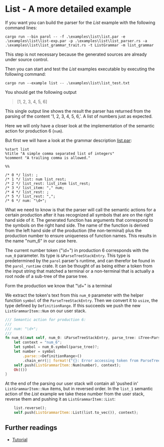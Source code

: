 # List - A more detailed example

If you want you can build the parser for the *List* example with the following command lines:

```shell
cargo run --bin parol -- -f .\examples\list\list.par -e .\examples\list\list-exp.par -p .\examples\list\list_parser.rs -a .\examples\list\list_grammar_trait.rs -t ListGrammar -m list_grammar
```

This step is not necessary because the generated sources are already under source control.

Then you can start and test the *List* examples executable by executing the following command:

```shell
cargo run --example list -- .\examples\list\list_test.txt
```

You should get the following output
> [1, 2, 3, 4, 5, 6]

This single output line shows the result the parser has returned from the parsing of the content '1, 2, 3, 4, 5, 6,'. A list of numbers just as expected.

Here we will only have a closer look at the implementation of the semantic action for production 6 (`num`).

But first we will have a look at the grammar description [list.par](../examples/list/list.par):

```ebnf
%start list
%title "A simple comma separated list of integers"
%comment "A trailing comma is allowed."

%%

/* 0 */ list: ;
/* 1 */ list: num list_rest;
/* 2 */ list_rest: list_item list_rest;
/* 3 */ list_item: "," num;
/* 4 */ list_rest: ;
/* 5 */ list_rest: ",";
/* 6 */ num: "\d+";
```

What we need to know is that the parser will call the semantic actions for a certain production after it has recognized all symbols that are on the right hand side of it.
The generated function has arguments that correspond to the symbols on the right hand side. The name of the function is derived from the left hand side of the production (the non-terminal) plus the production number to ensure uniqueness of function names. This results in the name "num_6" in our case here.

The current number token ("\d+") in production 6 corresponds with the `num_0` parameter. Its type is `&ParseTreeStackEntry`. This type is predetermined by the `parol` parser's runtime, and can therefor be found in the `parol_runtime` crate. It can be thought of as being either a token from the input string that matched a terminal or a non-terminal that is actually a root node of a sub-tree of the parse tree.

Form the production we know that "\d+" is a terminal

We extract the token's text from this `num_0` parameter with the helper function `symbol` of the `ParseTreeStackEntry`. Then we convert it to `usize`, the type defined by `DefinitionRange`. If this succeeds we push the new `ListGrammarItem::Num` on our user stack.  

```rust
/// Semantic action for production 6:
///
/// num: "\d+";
///
fn num_6(&mut self, num_0: &ParseTreeStackEntry, parse_tree: &Tree<ParseTreeType>) -> Result<()> {
    let context = "num_6";
    let symbol = num_0.symbol(parse_tree)?;
    let number = symbol
        .parse::<DefinitionRange>()
        .chain_err(|| format!("{}: Error accessing token from ParseTreeStackEntry", context))?;
    self.push(ListGrammarItem::Num(number), context);
    Ok(())
}
```

At the end of the parsing our user stack will contain all 'pushed in' `ListGrammarItem::Num` items, but in reversed order.
In the `list_1` semantic action of the *List* example we take these number from the user stack, reverse them and pushing it as `ListGrammarItem::List`:

```rust
    list.reverse();
    self.push(ListGrammarItem::List(list.to_vec()), context);
```

## Further readings

* [Tutorial](Tutorial.md)
